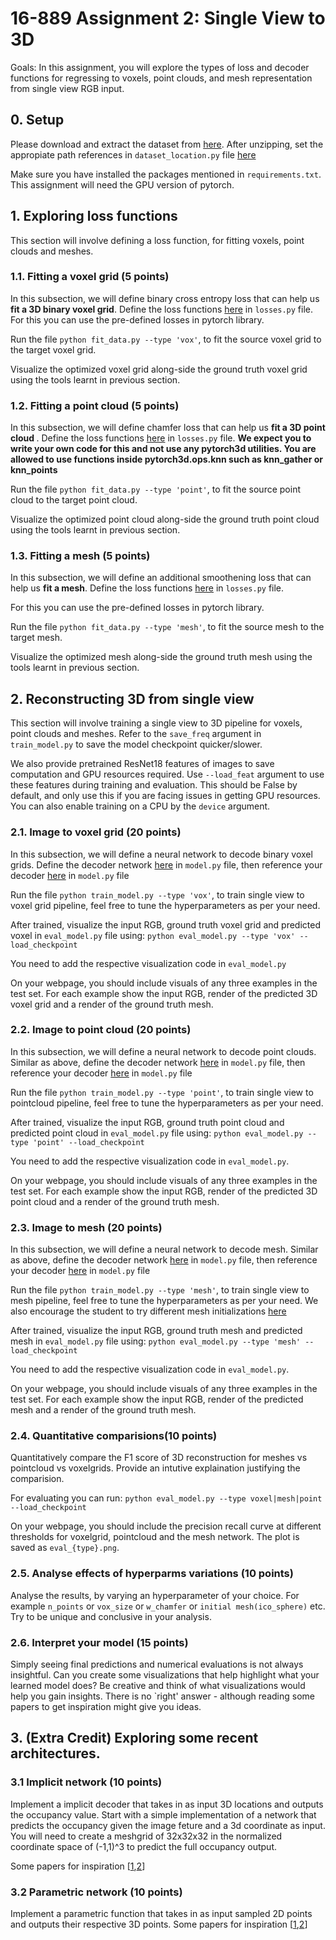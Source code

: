 # 16-889 Assignment 2: Single View to 3D

Goals: In this assignment, you will explore the types of loss and decoder functions for regressing to voxels, point clouds, and mesh representation from single view RGB input. 

## 0. Setup

Please download and extract the dataset from [here](https://drive.google.com/file/d/1VoSmRA9KIwaH56iluUuBEBwCbbq3x7Xt/view?usp=sharing).
After unzipping, set the appropiate path references in `dataset_location.py` file [here](https://github.com/learning3d/assignment2/blob/a1655b7b12abf9d3b12b2b7b40a64aaef3abb96d/dataset_location.py#L2)

Make sure you have installed the packages mentioned in `requirements.txt`.
This assignment will need the GPU version of pytorch.

## 1. Exploring loss functions
This section will involve defining a loss function, for fitting voxels, point clouds and meshes.

### 1.1. Fitting a voxel grid (5 points)
In this subsection, we will define binary cross entropy loss that can help us <b>fit a 3D binary voxel grid</b>.
Define the loss functions [here](https://github.com/learning3d/assignment2/blob/a1655b7b12abf9d3b12b2b7b40a64aaef3abb96d/losses.py#L5) in `losses.py` file. 
For this you can use the pre-defined losses in pytorch library.

Run the file `python fit_data.py --type 'vox'`, to fit the source voxel grid to the target voxel grid. 

Visualize the optimized voxel grid along-side the ground truth voxel grid using the tools learnt in previous section.

### 1.2. Fitting a point cloud (5 points)
In this subsection, we will define chamfer loss that can help us <b> fit a 3D point cloud </b>.
Define the loss functions [here](https://github.com/learning3d/assignment2/blob/a1655b7b12abf9d3b12b2b7b40a64aaef3abb96d/losses.py#L10) in `losses.py` file.
<b>We expect you to write your own code for this and not use any pytorch3d utilities. You are allowed to use functions inside pytorch3d.ops.knn such as knn_gather or knn_points</b>

Run the file `python fit_data.py --type 'point'`, to fit the source point cloud to the target point cloud. 

Visualize the optimized point cloud along-side the ground truth point cloud using the tools learnt in previous section.

### 1.3. Fitting a mesh (5 points)
In this subsection, we will define an additional smoothening loss that can help us <b> fit a mesh</b>.
Define the loss functions [here](https://github.com/learning3d/assignment2/blob/a1655b7b12abf9d3b12b2b7b40a64aaef3abb96d/losses.py#L15) in `losses.py` file.

For this you can use the pre-defined losses in pytorch library.

Run the file `python fit_data.py --type 'mesh'`, to fit the source mesh to the target mesh. 

Visualize the optimized mesh along-side the ground truth mesh using the tools learnt in previous section.

## 2. Reconstructing 3D from single view
This section will involve training a single view to 3D pipeline for voxels, point clouds and meshes.
Refer to the `save_freq` argument in `train_model.py` to save the model checkpoint quicker/slower. 

We also provide pretrained ResNet18 features of images to save computation and GPU resources required. Use `--load_feat` argument to use these features during training and evaluation. This should be False by default, and only use this if you are facing issues in getting GPU resources. You can also enable training on a CPU by the `device` argument.

### 2.1. Image to voxel grid (20 points)
In this subsection, we will define a neural network to decode binary voxel grids.
Define the decoder network [here](https://github.com/learning3d/assignment2/blob/a1655b7b12abf9d3b12b2b7b40a64aaef3abb96d/model.py#L21) in `model.py` file, then reference your decoder [here](https://github.com/learning3d/assignment2/blob/a1655b7b12abf9d3b12b2b7b40a64aaef3abb96d/model.py#L47) in `model.py` file

Run the file `python train_model.py --type 'vox'`, to train single view to voxel grid pipeline, feel free to tune the hyperparameters as per your need.

After trained, visualize the input RGB, ground truth voxel grid and predicted voxel in `eval_model.py` file using:
`python eval_model.py --type 'vox' --load_checkpoint`

You need to add the respective visualization code in `eval_model.py`

On your webpage, you should include visuals of any three examples in the test set. For each example show the input RGB, render of the predicted 3D voxel grid and a render of the ground truth mesh.

### 2.2. Image to point cloud (20 points)
In this subsection, we will define a neural network to decode point clouds.
Similar as above, define the decoder network [here](https://github.com/learning3d/assignment2/blob/a1655b7b12abf9d3b12b2b7b40a64aaef3abb96d/model.py#L25) in `model.py` file, then reference your decoder [here](https://github.com/learning3d/assignment2/blob/a1655b7b12abf9d3b12b2b7b40a64aaef3abb96d/model.py#L52) in `model.py` file

Run the file `python train_model.py --type 'point'`, to train single view to pointcloud pipeline, feel free to tune the hyperparameters as per your need.

After trained, visualize the input RGB, ground truth point cloud and predicted  point cloud in `eval_model.py` file using:
`python eval_model.py --type 'point' --load_checkpoint`

You need to add the respective visualization code in `eval_model.py`.

On your webpage, you should include visuals of any three examples in the test set. For each example show the input RGB, render of the predicted 3D point cloud and a render of the ground truth mesh.


### 2.3. Image to mesh (20 points)
In this subsection, we will define a neural network to decode mesh.
Similar as above, define the decoder network [here](https://github.com/learning3d/assignment2/blob/a1655b7b12abf9d3b12b2b7b40a64aaef3abb96d/model.py#L31) in `model.py` file, then reference your decoder [here](https://github.com/learning3d/assignment2/blob/a1655b7b12abf9d3b12b2b7b40a64aaef3abb96d/model.py#L57) in `model.py` file

Run the file `python train_model.py --type 'mesh'`, to train single view to mesh pipeline, feel free to tune the hyperparameters as per your need. We also encourage the student to try different mesh initializations [here](https://github.com/learning3d/assignment2/blob/a1655b7b12abf9d3b12b2b7b40a64aaef3abb96d/model.py#L28)


After trained, visualize the input RGB, ground truth mesh and predicted mesh in `eval_model.py` file using:
`python eval_model.py --type 'mesh' --load_checkpoint`

You need to add the respective visualization code in `eval_model.py`.

On your webpage, you should include visuals of any three examples in the test set. For each example show the input RGB, render of the predicted mesh and a render of the ground truth mesh.

### 2.4. Quantitative comparisions(10 points)
Quantitatively compare the F1 score of 3D reconstruction for meshes vs pointcloud vs voxelgrids.
Provide an intutive explaination justifying the comparision.

For evaluating you can run:
`python eval_model.py --type voxel|mesh|point --load_checkpoint`


On your webpage, you should include the precision recall curve at different thresholds for voxelgrid, pointcloud and the mesh network. The plot is saved as `eval_{type}.png`.

### 2.5. Analyse effects of hyperparms variations (10 points)
Analyse the results, by varying an hyperparameter of your choice.
For example `n_points` or `vox_size` or `w_chamfer` or `initial mesh(ico_sphere)` etc.
Try to be unique and conclusive in your analysis.

### 2.6. Interpret your model (15 points)
Simply seeing final predictions and numerical evaluations is not always insightful. Can you create some visualizations that help highlight what your learned model does? Be creative and think of what visualizations would help you gain insights. There is no `right' answer - although reading some papers to get inspiration might give you ideas.


## 3. (Extra Credit) Exploring some recent architectures.

### 3.1 Implicit network (10 points)
Implement a implicit decoder that takes in as input 3D locations and outputs the occupancy value. Start with a simple implementation of a network that predicts the occupancy given the image feture and a 3d coordinate as input. You will need to create a meshgrid of 32x32x32 in the normalized coordinate space of (-1,1)^3 to predict the full occupancy output. 

Some papers for inspiration [[1](https://arxiv.org/abs/2003.04618),[2](https://arxiv.org/abs/1812.03828)]

### 3.2 Parametric network (10 points)
Implement a parametric function that takes in as input sampled 2D points and outputs their respective 3D points. 
Some papers for inspiration [[1](https://arxiv.org/abs/1802.05384),[2](https://arxiv.org/abs/1811.10943)]
